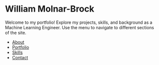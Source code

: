 # William Molnar-Brock

Welcome to my portfolio! Explore my projects, skills, and background as a Machine Learning Engineer. Use the menu to navigate to different sections of the site.

- [About](about.md)
- [Portfolio](portfolio.md)
- [Skills](skills.md)
- [Contact](contact.md)
